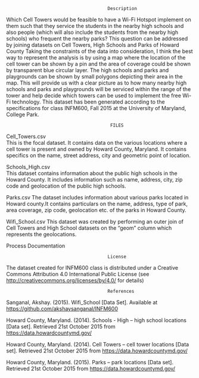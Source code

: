                                           Description
Which Cell Towers would be feasible to have a Wi-Fi Hotspot implement on them such that they service the students in the nearby high schools and also people (which will also include the students from the nearby high schools) who frequent the nearby parks? 
This question can be addressed by joining datasets on Cell Towers, High Schools and Parks of Howard County
Taking the constraints of the data into consideration, I think the best way to represent the analysis is by using a map where the location of the cell tower can be shown by a pin and the area of coverage could be shown by transparent blue circular layer. The high schools and parks and playgrounds can be shown by small polygons depicting their area in the map. This will provide us with a clear picture as to how many nearby high schools and parks and playgrounds will be serviced within the range of the tower and  help decide which towers can be used to implement the free Wi-Fi technology. 
This dataset has been generated according to the specifications for class INFM600, Fall 2015 at the University of Maryland, College Park.

                                           FILES 
Cell_Towers.csv                                                                                
This is the focal dataset. It contains data on the various locations where a cell tower is present and owned by Howard County, Maryland. It contains specifics on the name, street address, city and geometric point of location.

Schools_High.csv      
This dataset contains information about the public high schools in the Howard County. It includes information such as name, address, city, zip code and geolocation of the public high schools.   

Parks.csv
The dataset includes information about various parks located in Howard county.It contains particulars on the name, address, type of park, area coverage, zip code, geolocation etc. of the parks in Howard County.
    

Wifi_School.csv
This dataset was created by performing an outer join of Cell Towers and High School datasets on the “geom” column which represents the geolocations.

Process Documentation

                                          License
The dataset created for INFM600 class is distributed under a Creative Commons Attribution 4.0 International Public License (see http://creativecommons.org/licenses/by/4.0/ for details)

                                          References
Sanganal, Akshay. (2015). Wifi_School [Data Set].
Available at https://github.com/akshaysanganal/INFM600

Howard County, Maryland. (2014). Schools - High – high school locations [Data set]. 
Retrieved 21st October 2015 from https://data.howardcountymd.gov/

Howard County, Maryland. (2014). Cell Towers – cell tower locations [Data set]. 
Retrieved 21st October 2015 from https://data.howardcountymd.gov/

Howard County, Maryland. (2015). Parks – park locations [Data set]. 
Retrieved 21st October 2015 from https://data.howardcountymd.gov/
